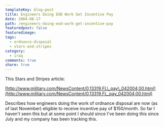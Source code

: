 ```yaml
---
templateKey: blog-post
title: Engineers Doing EOD Work Get Incentive Pay
date: 2004-08-17
path: /engineers-doing-eod-work-get-incentive-pay
featuredpost: false
featuredimage:
tags:
  - ordnance-disposal
  - stars-and-stripes
category:
  - iraq
comments: true
share: true
---
```


This Stars and Stripes article:

[http://www.military.com/NewsContent/0,13319,FL\_pay\_042004,00.html](http://www.military.com/NewsContent/0,13319,FL_pay_042004,00.html)

Describes how engineers doing the work of ordnance disposal are now (as of last November) eligible to receive incentive pay of $150/month. So far I haven't seen this but at some point I should since I've been doing this since July and my company has been tracking this.
